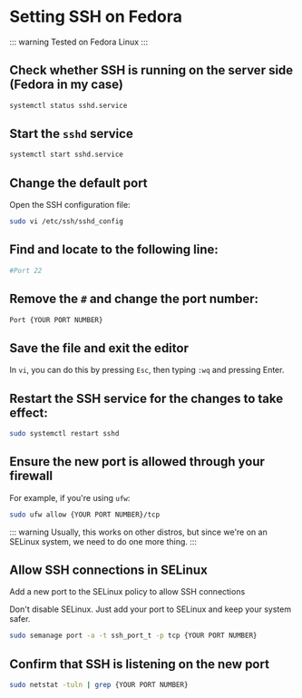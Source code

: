 
# Setting SSH on Fedora

::: warning
Tested on Fedora Linux
:::



## Check whether SSH is running on the server side (Fedora in my case)

```bash
systemctl status sshd.service
```

## Start the `sshd` service

```bash
systemctl start sshd.service
```

## Change the default port

Open the SSH configuration file:

```bash
sudo vi /etc/ssh/sshd_config
```

## Find and locate to the following line:

```bash
#Port 22
```

## Remove the `#` and change the port number:

```bash
Port {YOUR PORT NUMBER}
```

## Save the file and exit the editor

In `vi`, you can do this by pressing `Esc`, then typing `:wq` and pressing Enter.

## Restart the SSH service for the changes to take effect:

```bash
sudo systemctl restart sshd
```

## Ensure the new port is allowed through your firewall

For example, if you're using `ufw`:

```bash
sudo ufw allow {YOUR PORT NUMBER}/tcp
```

::: warning
Usually, this works on other distros, but since we're on an SELinux system, we need to do one more thing.
:::

## Allow SSH connections in SELinux

Add a new port to the SELinux policy to allow SSH connections

Don't disable SELinux. Just add your port to SELinux and keep your system safer. 

```bash
sudo semanage port -a -t ssh_port_t -p tcp {YOUR PORT NUMBER}
```

## Confirm that SSH is listening on the new port

```bash
sudo netstat -tuln | grep {YOUR PORT NUMBER}
```